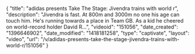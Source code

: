 {
    "title": "adidas presents Take The Stage: Jivendra trains with world r",
    "description": "Jivendra is fast. At 800m and 3000m no one his age can touch him. He's running towards a place in Team GB. As a kid he cheered on world-record holder David R...",
    "videoid": "151056",
    "date_created": "1396646902",
    "date_modified": "1418181258",
    "type": "captivate",
    "layout": "video",
    "url": "\/v\/adidas-presents-take-the-stage-jivendra-trains-with-world-r\/151056"
}